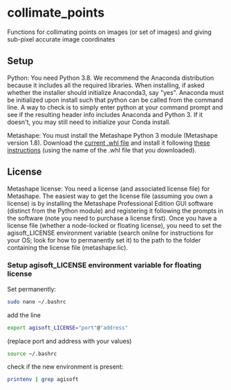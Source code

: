 # collimate_points

Functions for collimating points on images (or set of images) and giving sub-pixel accurate image coordinates

## Setup

Python: You need Python 3.8. We recommend the Anaconda distribution because it includes all the required libraries. When installing, if asked whether the installer should initialize Anaconda3, say "yes". Anaconda must be initialized upon install such that python can be called from the command line. A way to check is to simply enter python at your command prompt and see if the resulting header info includes Anaconda and Python 3. If it doesn't, you may still need to initialize your Conda install.

Metashape: You must install the Metashape Python 3 module (Metashape version 1.8). Download the [current .whl file](https://www.agisoft.com/downloads/installer/) and install it following [these instructions](https://agisoft.freshdesk.com/support/solutions/articles/31000148930-how-to-install-metashape-stand-alone-python-module) (using the name of the .whl file that you downloaded).

## License

Metashape license: You need a license (and associated license file) for Metashape. The easiest way to get the license file (assuming you own a license) is by installing the Metashape Professional Edition GUI software (distinct from the Python module) and registering it following the prompts in the software (note you need to purchase a license first). Once you have a license file (whether a node-locked or floating license), you need to set the agisoft_LICENSE environment variable (search onilne for instructions for your OS; look for how to permanently set it) to the path to the folder containing the license file (metashape.lic).

### Setup agisoft_LICENSE environment variable for floating license

Set permanently: 

```bash
sudo nano ~/.bashrc
```

add the line

```bash
export agisoft_LICENSE="port"@"address"
```

(replace port and address with your values)

```bash
source ~/.bashrc
```

check if the new environment is present:

```bash
printenv | grep agisoft
```

